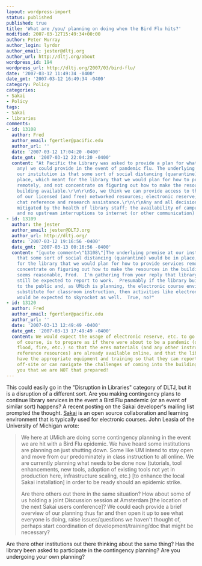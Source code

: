 ```yaml
---
layout: wordpress-import
status: published
published: true
title: 'What are /you/ planning on doing when the Bird Flu hits?'
modified: 2007-03-12T15:49:34+00:00
author: Peter Murray
author_login: lyrdor
author_email: jester@dltj.org
author_url: http://dltj.org/about
wordpress_id: 194
wordpress_url: http://dltj.org/2007/03/bird-flu/
date: '2007-03-12 11:49:34 -0400'
date_gmt: '2007-03-12 16:49:34 -0400'
category: Policy
categories:
- Sakai
- Policy
tags:
- Sakai
- libraries
comments:
- id: 13108
  author: Fred
  author_email: fgertler@pacific.edu
  author_url: ''
  date: '2007-03-12 17:04:20 -0400'
  date_gmt: '2007-03-12 22:04:20 -0400'
  content: "At Pacific the Library was asked to provide a plan for what services (if
    any) we could provide in the event of pandemic flu. The underlying premise at
    our institution is that some sort of social distancing (quarantine) would be in
    place, which meant for the library that we would plan for how to provide services
    remotely, and not concentrate on figuring out how to make the resources in the
    building available.\r\n\r\nSo, we think we can provide access to the ILS; all
    of our licensed (and free) networked resources; electronic reserve; ask a librarian
    chat reference and research assistance.\r\n\r\nAny and all decisions are, of course,
    mitigated by the health of library staff; the availability of campus servers;
    and no upstream interruptions to internet (or other communication) services."
- id: 13109
  author: the jester
  author_email: jester@DLTJ.org
  author_url: http://dltj.org/
  date: '2007-03-12 19:16:56 -0400'
  date_gmt: '2007-03-13 00:16:56 -0400'
  content: "[quote comment=\"13108\"]The underlying premise at our institution is
    that some sort of social distancing (quarantine) would be in place, which meant
    for the library that we would plan for how to provide services remotely, and not
    concentrate on figuring out how to make the resources in the building available.[/quote]\r\n\r\nThat
    seems reasonable, Fred.  I'm gathering from your reply that library staff would
    still be expected to report to work.  Presumably if the library building was closed
    to the public and, as UMich is planning, the electronic course environment would
    substitute for classroom instruction, then activities like electronic course reserves
    would be expected to skyrocket as well.  True, no?"
- id: 13120
  author: Fred
  author_email: fgertler@pacific.edu
  author_url: ''
  date: '2007-03-13 12:49:49 -0400'
  date_gmt: '2007-03-13 17:49:49 -0400'
  content: We would expect the usage of electronic reserve, etc. to go up. The challenge,
    of course, is to prepare as if there were about to be a pandemic (or earthquake,
    flood, fire, etc.) so that the eres materials (and any other instructional, research,
    reference resources) are already available online, and that the library staff
    have the appropriate equipment and training so that they can report to work from
    off-site or can navigate the challenges of coming into the building. I can tell
    you that we are NOT that prepared!
---
```

<p>This could easily go in the "Disruption in Libraries" category of DLTJ, but it is a disruption of a different sort.  Are you making contingency plans to continue library services in the event a Bird Flu pandemic (or an event of similar sort) happens?  A recent posting on the Sakai developer's mailing list prompted the thought.  <a href="https://www.sakaiproject.org/" title="Sakai Project homepage">Sakai</a> is an open source collaboration and learning environment that is typically used for electronic courses.  John Leasia of the University of Michigan wrote:</p>
<blockquote><p>
We here at UMich are doing some contingency planning in the event we are hit with a Bird Flu epidemic.  We have heard some institutions are planning on just shutting down. Some like UM intend to stay open and move from our predominately in class instruction to all online. We are currently planning what needs to be done now (tutorials, tool enhancements, new tools, adoption of existing tools not yet in production here, infrastructure scaling, etc.) [to enhance the local Sakai installation] in order to be ready should an epidemic strike.</p>
<p>Are there others out there in the same situation? How about some of us holding a joint Discussion session at Amsterdam [the location of the next Sakai users conference]? We could each provide a brief overview of our planning thus far and then open it up to see what everyone is doing, raise issues/questions we haven't thought of, perhaps start coordination of development/training/doc that might be necessary?
</p></blockquote>
<p>Are there other institutions out there thinking about the same thing?  Has the library been asked to participate in the contingency planning?  Are you undergoing your own planning?</p>
